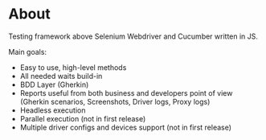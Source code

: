 # About
Testing framework above Selenium Webdriver and Cucumber written in JS.

Main goals:
  - Easy to use, high-level methods
  - All needed waits build-in
  - BDD Layer (Gherkin)
  - Reports useful from both business and developers point of view (Gherkin scenarios, Screenshots, Driver logs, Proxy logs)
  - Headless execution
  - Parallel execution (not in first release)
  - Multiple driver configs and devices support (not in first release)
